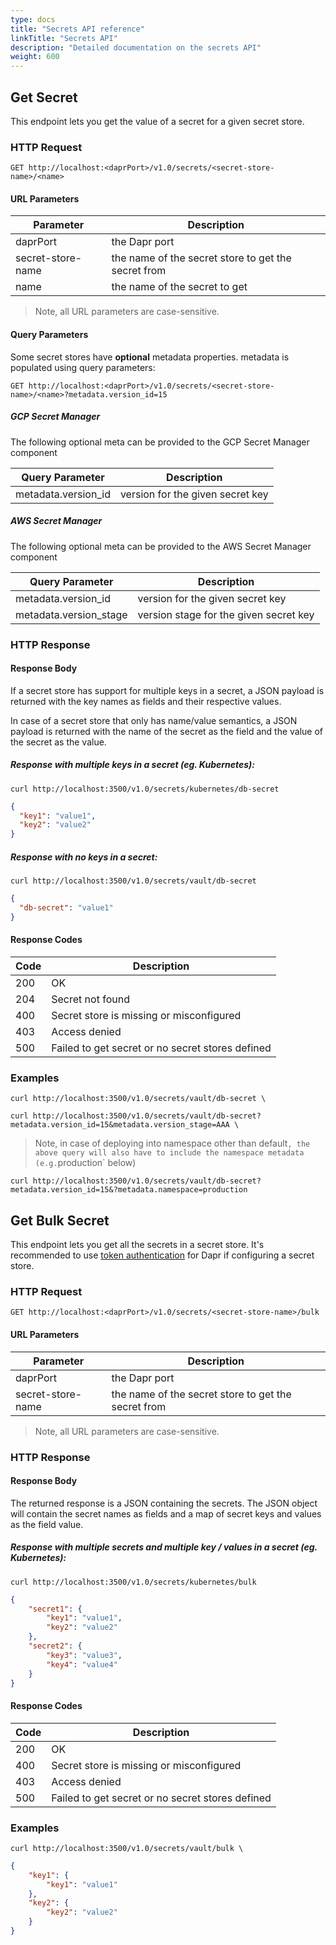 ```yaml
---
type: docs
title: "Secrets API reference"
linkTitle: "Secrets API"
description: "Detailed documentation on the secrets API"
weight: 600
---
```


## Get Secret

This endpoint lets you get the value of a secret for a given secret store.

### HTTP Request

```
GET http://localhost:<daprPort>/v1.0/secrets/<secret-store-name>/<name>
```

#### URL Parameters

| Parameter         | Description                                         |
| ----------------- | --------------------------------------------------- |
| daprPort          | the Dapr port                                       |
| secret-store-name | the name of the secret store to get the secret from |
| name              | the name of the secret to get                       |

> Note, all URL parameters are case-sensitive.

#### Query Parameters

Some secret stores have **optional** metadata properties. metadata is populated using query parameters:

```
GET http://localhost:<daprPort>/v1.0/secrets/<secret-store-name>/<name>?metadata.version_id=15
```

##### GCP Secret Manager
The following optional meta can be provided to the GCP Secret Manager component

| Query Parameter     | Description                      |
| ------------------- | -------------------------------- |
| metadata.version_id | version for the given secret key |

##### AWS Secret Manager
The following optional meta can be provided to the AWS Secret Manager component

| Query Parameter        | Description                            |
| ---------------------- | -------------------------------------- |
| metadata.version_id    | version for the given secret key       |
| metadata.version_stage | version stage for the given secret key |

### HTTP Response

#### Response Body

If a secret store has support for multiple keys in a secret, a JSON payload is returned with the key names as fields and their respective values.

In case of a secret store that only has name/value semantics, a JSON payload is returned with the name of the secret as the field and the value of the secret as the value.

##### Response with multiple keys in a secret (eg. Kubernetes):

```shell
curl http://localhost:3500/v1.0/secrets/kubernetes/db-secret
```

```json
{
  "key1": "value1",
  "key2": "value2"
}
```

##### Response with no keys in a secret:

```shell
curl http://localhost:3500/v1.0/secrets/vault/db-secret
```

```json
{
  "db-secret": "value1"
}
```

#### Response Codes

| Code | Description                                      |
| ---- | ------------------------------------------------ |
| 200  | OK                                               |
| 204  | Secret not found                                 |
| 400  | Secret store is missing or misconfigured         |
| 403  | Access denied                                    |
| 500  | Failed to get secret or no secret stores defined |

### Examples

```shell
curl http://localhost:3500/v1.0/secrets/vault/db-secret \
```

```shell
curl http://localhost:3500/v1.0/secrets/vault/db-secret?metadata.version_id=15&metadata.version_stage=AAA \
```

> Note, in case of deploying into namespace other than  default`, the above query will also have to include the namespace metadata (e.g.`production` below)

```shell
curl http://localhost:3500/v1.0/secrets/vault/db-secret?metadata.version_id=15&?metadata.namespace=production
```

## Get Bulk Secret

This endpoint lets you get all the secrets in a secret store. It's recommended to use [token authentication]({{X47X}}) for Dapr if configuring a secret store.

### HTTP Request

```
GET http://localhost:<daprPort>/v1.0/secrets/<secret-store-name>/bulk
```

#### URL Parameters

| Parameter         | Description                                         |
| ----------------- | --------------------------------------------------- |
| daprPort          | the Dapr port                                       |
| secret-store-name | the name of the secret store to get the secret from |

> Note, all URL parameters are case-sensitive.

### HTTP Response

#### Response Body

The returned response is a JSON containing the secrets. The JSON object will contain the secret names as fields and a map of secret keys and values as the field value.

##### Response with multiple secrets and multiple key / values in a secret (eg. Kubernetes):

```shell
curl http://localhost:3500/v1.0/secrets/kubernetes/bulk
```

```json
{
    "secret1": {
        "key1": "value1",
        "key2": "value2"
    },
    "secret2": {
        "key3": "value3",
        "key4": "value4"
    }
}
```

#### Response Codes

| Code | Description                                      |
| ---- | ------------------------------------------------ |
| 200  | OK                                               |
| 400  | Secret store is missing or misconfigured         |
| 403  | Access denied                                    |
| 500  | Failed to get secret or no secret stores defined |

### Examples

```shell
curl http://localhost:3500/v1.0/secrets/vault/bulk \
```

```json
{
    "key1": {
        "key1": "value1"
    },
    "key2": {
        "key2": "value2"
    }
}
```
